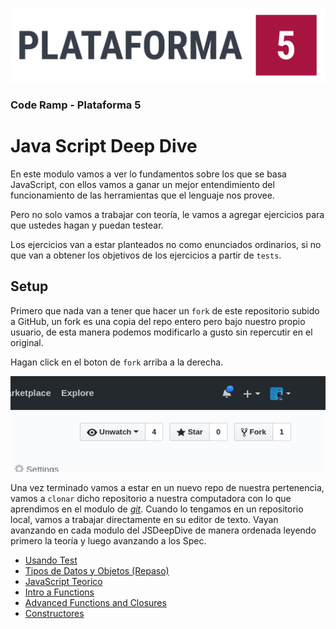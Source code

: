 ![Plataforma 5](./img/plataforma5.png)

### Code Ramp - Plataforma 5

# Java Script Deep Dive

En este modulo vamos a ver lo fundamentos sobre los que se basa JavaScript, con ellos vamos a ganar un mejor entendimiento del funcionamiento de las herramientas que el lenguaje nos provee.

Pero no solo vamos a trabajar con teoría, le vamos a agregar ejercicios para que ustedes hagan y puedan testear.

Los ejercicios van a estar planteados no como enunciados ordinarios, si no que van a obtener los objetivos de los ejercicios a partir de `tests`.

## Setup

Primero que nada van a tener que hacer un `fork` de este repositorio subido a GitHub, un fork es una copia del repo entero pero bajo nuestro propio usuario, de esta manera podemos modificarlo a gusto sin repercutir en el original.

Hagan click en el boton de `fork` arriba a la derecha.

![Fork button](./img/fork.png)

Una vez terminado vamos a estar en un nuevo repo de nuestra pertenencia, vamos a `clonar` dicho repositorio a nuestra computadora con lo que aprendimos en el modulo de [_git_](http://bootcamp.plataforma5.la/modules/0996821f-58f2-4d46-9fb1-c00401ce2371/contents/a49b5bce-7b21-48a9-9191-01c9a98d0969).
Cuando lo tengamos en un repositorio local, vamos a trabajar directamente en su editor de texto. Vayan avanzando en cada modulo del JSDeepDive de manera ordenada leyendo primero la teoría y luego avanzando a los Spec.

* [Usando Test](./00-ProbandoTests/)
* [Tipos de Datos y Objetos (Repaso)](./01-Objetos/)
* [JavaScript Teorico](./02-JsTeorico/)
* [Intro a Functions](./03-Funciones1/)
* [Advanced Functions and Closures](./04-Funciones2)
* [Constructores](./05-Constructores)
